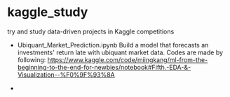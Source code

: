 # kaggle_study
try and study data-driven projects in Kaggle competitions

- Ubiquant_Market_Prediction.ipynb
  Build a model that forecasts an investments' return late with ubiquant market data.
  Codes are made by following:
  https://www.kaggle.com/code/miingkang/ml-from-the-beginning-to-the-end-for-newbies/notebook#Fifth.-EDA-&-Visualization--%F0%9F%93%8A

- 
